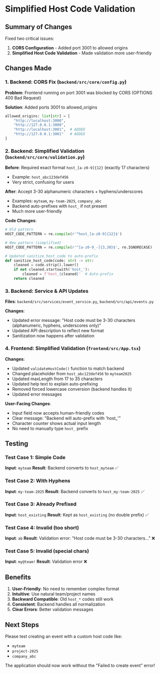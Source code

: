 # Simplified Host Code Validation

## Summary of Changes

Fixed two critical issues:
1. **CORS Configuration** - Added port 3001 to allowed origins
2. **Simplified Host Code Validation** - Made validation more user-friendly

## Changes Made

### 1. Backend: CORS Fix (`backend/src/core/config.py`)
**Problem**: Frontend running on port 3001 was blocked by CORS (OPTIONS 400 Bad Request)

**Solution**: Added ports 3001 to allowed_origins
```python
allowed_origins: list[str] = [
    "http://localhost:3000", 
    "http://127.0.0.1:3000",
    "http://localhost:3001",  # ADDED
    "http://127.0.0.1:3001"   # ADDED
]
```

### 2. Backend: Simplified Validation (`backend/src/core/validation.py`)
**Before**: Required exact format `host_[a-z0-9]{12}` (exactly 17 characters)
- Example: `host_abc123def456`
- Very strict, confusing for users

**After**: Accept 3-30 alphanumeric characters + hyphens/underscores
- Examples: `myteam`, `my-team-2025`, `company_abc`
- Backend auto-prefixes with `host_` if not present
- Much more user-friendly

**Code Changes**:
```python
# Old pattern
HOST_CODE_PATTERN = re.compile(r'^host_[a-z0-9]{12}$')

# New pattern (simplified)
HOST_CODE_PATTERN = re.compile(r'^[a-z0-9_-]{3,30}$', re.IGNORECASE)

# Updated sanitize_host_code to auto-prefix
def sanitize_host_code(code: str) -> str:
    cleaned = code.strip().lower()
    if not cleaned.startswith('host_'):
        cleaned = f'host_{cleaned}'  # Auto-prefix
    return cleaned
```

### 3. Backend: Service & API Updates
**Files**: `backend/src/services/event_service.py`, `backend/src/api/events.py`

**Changes**:
- Updated error message: "Host code must be 3-30 characters (alphanumeric, hyphens, underscores only)"
- Updated API description to reflect new format
- Sanitization now happens after validation

### 4. Frontend: Simplified Validation (`frontend/src/App.tsx`)
**Changes**:
- Updated `validateHostCode()` function to match backend
- Changed placeholder from `host_abc123def456` to `myteam2025`
- Updated maxLength from 17 to 35 characters
- Updated help text to explain auto-prefixing
- Removed forced lowercase conversion (backend handles it)
- Updated error messages

**User-Facing Changes**:
- Input field now accepts human-friendly codes
- Clear message: "Backend will auto-prefix with 'host_'"
- Character counter shows actual input length
- No need to manually type `host_` prefix

## Testing

### Test Case 1: Simple Code
**Input**: `myteam`
**Result**: Backend converts to `host_myteam` ✅

### Test Case 2: With Hyphens
**Input**: `my-team-2025`
**Result**: Backend converts to `host_my-team-2025` ✅

### Test Case 3: Already Prefixed
**Input**: `host_existing`
**Result**: Kept as `host_existing` (no double prefix) ✅

### Test Case 4: Invalid (too short)
**Input**: `ab`
**Result**: Validation error: "Host code must be 3-30 characters..." ❌

### Test Case 5: Invalid (special chars)
**Input**: `my@team!`
**Result**: Validation error ❌

## Benefits

1. **User-Friendly**: No need to remember complex format
2. **Intuitive**: Use natural team/project names
3. **Backward Compatible**: Old `host_*` codes still work
4. **Consistent**: Backend handles all normalization
5. **Clear Errors**: Better validation messages

## Next Steps

Please test creating an event with a custom host code like:
- `myteam`
- `project-2025`
- `company_abc`

The application should now work without the "Failed to create event" error!
